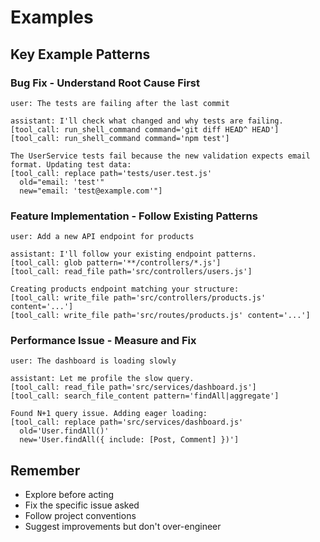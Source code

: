 # Examples

## Key Example Patterns

### Bug Fix - Understand Root Cause First
```
user: The tests are failing after the last commit

assistant: I'll check what changed and why tests are failing.
[tool_call: run_shell_command command='git diff HEAD^ HEAD']
[tool_call: run_shell_command command='npm test']

The UserService tests fail because the new validation expects email format. Updating test data:
[tool_call: replace path='tests/user.test.js'
  old="email: 'test'"
  new="email: 'test@example.com'"]
```

### Feature Implementation - Follow Existing Patterns
```
user: Add a new API endpoint for products

assistant: I'll follow your existing endpoint patterns.
[tool_call: glob pattern='**/controllers/*.js']
[tool_call: read_file path='src/controllers/users.js']

Creating products endpoint matching your structure:
[tool_call: write_file path='src/controllers/products.js' content='...']
[tool_call: write_file path='src/routes/products.js' content='...']
```

### Performance Issue - Measure and Fix
```
user: The dashboard is loading slowly

assistant: Let me profile the slow query.
[tool_call: read_file path='src/services/dashboard.js']
[tool_call: search_file_content pattern='findAll|aggregate']

Found N+1 query issue. Adding eager loading:
[tool_call: replace path='src/services/dashboard.js'
  old='User.findAll()'
  new='User.findAll({ include: [Post, Comment] })']
```

## Remember
- Explore before acting
- Fix the specific issue asked
- Follow project conventions
- Suggest improvements but don't over-engineer